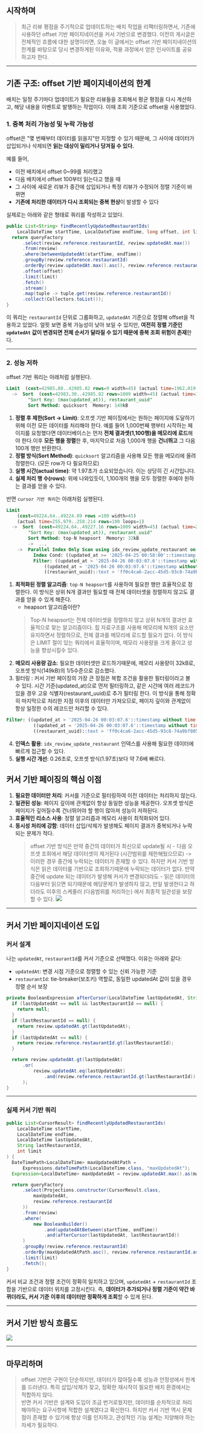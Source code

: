 ## 시작하며

> 최근 리뷰 평점을 주기적으로 업데이트하는 배치 작업을 리팩터링하면서, 기존에 사용하던 offset 기반 페이지네이션을 커서 기반으로 변경했다. 이전의 게시글은 전체적인 흐름에 대한 설명이라면, 오늘 이 글에서는 offset 기반 페이지네이션의 한계를 바탕으로 당시 변경하게된 이유와, 적용 과정에서 얻은 인사이트를 공유하고자 한다.

---

## 기존 구조: offset 기반 페이지네이션의 한계

배치는 일정 주기마다 업데이트가 필요한 리뷰들을 조회해서 평균 평점을 다시 계산하고, 해당 내용을 이벤트로 발행하는 작업이다. 이때 조회 기준으로 offset을 사용했었다.

### 1. 중복 처리 가능성 및 누락 가능성

offset은 "몇 번째부터 데이터를 읽을지"만 지정할 수 있기 때문에, 그 사이에 데이터가 삽입되거나 삭제되면 **읽는 대상이 밀리거나 당겨질 수 있다.**

예를 들어,

- 이전 배치에서 offset 0~99를 처리했고
- 다음 배치에서 offset 100부터 읽는다고 했을 때
- 그 사이에 새로운 리뷰가 중간에 삽입되거나 특정 리뷰가 수정되어 정렬 기준이 바뀌면
- **기존에 처리한 데이터가 다시 조회되는 중복 현상**이 발생할 수 있다

실제로는 아래와 같은 형태로 쿼리를 작성하고 있었다.

```java
public List<String> findRecentlyUpdatedRestaurantIds(
    LocalDateTime startTime, LocalDateTime endTime, long offset, int limit) {
  return queryFactory
      .select(review.reference.restaurantId, review.updatedAt.max())
      .from(review)
      .where(betweenUpdatedAt(startTime, endTime))
      .groupBy(review.reference.restaurantId)
      .orderBy(review.updatedAt.max().asc(), review.reference.restaurantId.asc())
      .offset(offset)
      .limit(limit)
      .fetch()
      .stream()
      .map(tuple -> tuple.get(review.reference.restaurantId))
      .collect(Collectors.toList());
}
```

이 쿼리는 `restaurantId` 단위로 그룹화하고, `updatedAt` 기준으로 정렬해 offset을 적용하고 있었다. 얼핏 보면 중복 가능성이 낮아 보일 수 있지만, **여전히 정렬 기준인 `updatedAt` 값이 변경되면 전체 순서가 달라질 수 있기 때문에 중복 조회 위험이 존재**한다.

---


### 2. 성능 저하

offset 기반 쿼리는 아래처럼 실행된다.

```sql
Limit  (cost=42985.80..42985.82 rows=9 width=45) (actual time=1962.019..1969.861 rows=100 loops=1)
  ->  Sort  (cost=42983.30..42985.82 rows=1009 width=45) (actual time=1961.953..1969.825 rows=1100 loops=1)
        "Sort Key: (max(updated_at)), restaurant_uuid"
        Sort Method: quicksort  Memory: 149kB
```
1. **정렬 후 제한(Sort -> Limit)**: 오프셋 기반 페이징에서는 원하는 페이지에 도달하기 위해 이전 모든 데이터를 처리해야 한다. 예를 들어 1,000번째 행부터 시작하는 페이지를 요청했다면 데이터베이스는 먼저 **전체 결과셋(1,100행)을 메모리에 로드**해야 한다.이후 **모든 행을 정렬**한 후,  마지막으로 처음 1,000개 행을 **건너뛰고** 그 다음 100개 행만 반환한다.
2. **정렬 방식(Sort Method)**: `quicksort` 알고리즘을 사용해 모든 행을 메모리에 올려 정렬한다. (모든 row가 다 필요하므로)
3. **실행 시간(actual time)**: 약 1.97초가 소요되었습니다. 이는 상당히 긴 시간입니다.
4. **실제 처리 행 수(rows)**: 위에 나와있듯이, 1,100개의 행을 모두 정렬한 후에야 원하는 결과를 얻을 수 있다.

반면 `cursor 기반 쿼리`는 아래처럼 실행된다.
```sql
Limit
	(cost=49224.64..49224.89 rows =100 width=45)
	(actual time=255.979..258.214 rows=100 loops=1)
  ->  Sort  (cost=49224.64..49227.16 rows=1009 width=45) (actual time=255.978..258.205 rows=100 loops=1)
        "Sort Key: (max(updated_at)), restaurant_uuid"
        Sort Method: top-N heapsort  Memory: 32kB
        ->  ...
	->  Parallel Index Only Scan using idx_review_update_restaurant on p_review
		  Index Cond: ((updated_at >= '2025-04-25 00:58:00'::timestamp without time zone) AND (updated_at <= now()))
		  Filter: ((updated_at > '2025-04-26 00:03:07.6'::timestamp without time zone) OR 
			  ((updated_at = '2025-04-26 00:03:07.6'::timestamp without time zone) AND 
			  ((restaurant_uuid)::text > 'ff0c4ca6-2acc-45d5-93c8-74a9bf805f0e'::text)))
```

1. **최적화된 정렬 알고리즘**: `top-N heapsort`를 사용하여 필요한 행만 효율적으로 정렬한다. 이 방식은 상위 N개 결과만 필요할 때 전체 데이터셋을 정렬하지 않고도 결과를 얻을 수 있게 해준다.
    -  heapsort 알고리즘이란?
   > Top-N heapsort는 전체 데이터셋을 정렬하지 않고 상위 N개의 결과만 효율적으로 찾는 알고리즘이다. 힙 자료구조를 사용해 메모리에 N개의 요소만 유지하면서 정렬하므로, 전체 결과를 메모리에 로드할 필요가 없다. 이 방식은 LIMIT 절이 있는 쿼리에서 효율적이며, 메모리 사용량을 크게 줄이고 성능을 향상시킬수 있다.
2. **메모리 사용량 감소**: 필요한 데이터셋만 로드하기때문에, 메모리 사용량이 32kB로, 오프셋 방식(149kB)의 1/5수준으로 감소했다.
3. 필터링 : 커서 기반 페이징의 가장 큰 장점은 복합 조건을 활용한 필터링이라고 볼 수 있다. 시간 기준(updated_at)으로 먼저 필터링하고, 같은 시간에 여러 레코드가 있을 경우 고유 식별자(restaurant_uuid)로 추가 필터링 한다. 이 방식을 통해 정확히 마지막으로 처리한 지점 이후의 데이터만 가져오므로, 페이지 깊이와 관계없이 항상 일정한 수의 레코드만 처리할 수 있다.

  ```sql
Filter: ((updated_at > '2025-04-26 00:03:07.6'::timestamp without time zone) OR 
            ((updated_at = '2025-04-26 00:03:07.6'::timestamp without time zone) AND 
            ((restaurant_uuid)::text > 'ff0c4ca6-2acc-45d5-93c8-74a9bf805f0e'::text)))
 ```
    
4. **인덱스 활용**: `idx_review_update_restaurant` 인덱스를 사용해 필요한 데이터에 빠르게 접근할 수 있다.
5. **실행 시간 개선**: 0.26초로, 오프셋 방식(1.97초)보다 약 7.6배 빠르다.

## 커서 기반 페이징의 핵심 이점

1. **필요한 데이터만 처리**: 커서를 기준으로 필터링하여 이전 데이터는 처리하지 않는다.
2. **일관된 성능**: 페이지 깊이에 관계없이 항상 동일한 성능을 제공한다. 오프셋 방식은 페이지가 깊어질수록 건너뛰어야 할 행이 많아져 성능이 저하된다.
3. **효율적인 리소스 사용**: 정렬 알고리즘과 메모리 사용이 최적화되어 있다.
4. **동시성 처리에 강함**: 데이터 삽입/삭제가 발생해도 페이지 결과가 중복되거나 누락되는 문제가 적다.
	>offset 기반 방식은 만약 중간의 데이터가 최신으로 update될 시 - 다음 오프셋 조회에서 해당 데이터셋이 제거된다 (시간범위를 제한해뒀으므로) 
	-> 이러한 경우 중간에 누락되는 데이터가 존재할 수 있다.
	>하지만 커서 기반 방식은 읽은 데이터를 기반으로 조회하기때문에 누락되는 데이터가 없다. 만약 중간에 update 되는 데이터가 발생해 커서가 변경되더라도 - 읽은 데이터의 다음부터 읽으면 되기때문에 해당문제가 발생하지 않고, 만일 발생한다고 하더라도 이후의 스케줄러 (다음범위를 처리하는) 에서 최종적 일관성을 보장할 수 있다.
	> ![](https://velog.velcdn.com/images/hyezuu/post/1e26504b-683d-4b85-9e4c-8c60d73e242c/image.png)
   
---

## 커서 기반 페이지네이션 도입

### 커서 설계

나는 `updatedAt`, `restaurantId`를 커서 기준으로 선택했다. 이유는 아래와 같다:

- `updatedAt`: 변경 시점 기준으로 정렬할 수 있는 신뢰 가능한 기준
- `restaurantId`: tie-breaker(보조키) 역할로, 동일한 updatedAt 값이 있을 경우 정렬 순서 보장

```java
private BooleanExpression afterCursor(LocalDateTime lastUpdatedAt, String lastRestaurantId) {
  if (lastUpdatedAt == null && lastRestaurantId == null) {
    return null;
  }
  if (lastRestaurantId == null) {
    return review.updatedAt.gt(lastUpdatedAt);
  }
  if (lastUpdatedAt == null) {
    return review.reference.restaurantId.gt(lastRestaurantId);
  }

  return review.updatedAt.gt(lastUpdatedAt)
      .or(
          review.updatedAt.eq(lastUpdatedAt)
              .and(review.reference.restaurantId.gt(lastRestaurantId))
      );
}
```

---

### 실제 커서 기반 쿼리

```java
public List<CursorResult> findRecentlyUpdatedRestaurantIds(
    LocalDateTime startTime,
    LocalDateTime endTime,
    LocalDateTime lastUpdatedAt,
    String lastRestaurantId,
    int limit
) {
  DateTimePath<LocalDateTime> maxUpdatedAtPath =
      Expressions.dateTimePath(LocalDateTime.class, "maxUpdatedAt");
  Expression<LocalDateTime> maxUpdatedAt = review.updatedAt.max().as(maxUpdatedAtPath);

  return queryFactory
      .select(Projections.constructor(CursorResult.class,
          maxUpdatedAt,
          review.reference.restaurantId
      ))
      .from(review)
      .where(
          new BooleanBuilder()
              .and(updatedAtBetween(startTime, endTime))
              .and(afterCursor(lastUpdatedAt, lastRestaurantId))
      )
      .groupBy(review.reference.restaurantId)
      .orderBy(maxUpdatedAtPath.asc(), review.reference.restaurantId.asc())
      .limit(limit)
      .fetch();
}
```

커서 비교 조건과 정렬 조건이 정확히 일치하고 있으며, `updatedAt` + `restaurantId` 조합을 기반으로 데이터 위치를 고정시킨다. 즉, **데이터가 추가되거나 정렬 기준이 약간 바뀌더라도, 커서 기준 이후의 데이터만 정확하게 조회**할 수 있게 된다.

---

## 커서 기반 방식 흐름도

![](https://velog.velcdn.com/images/hyezuu/post/2e36f021-28ad-42c9-a007-93d402292f0b/image.png)


---
## 마무리하며

>offset 기반은 구현이 단순하지만, 데이터가 많아질수록 성능과 안정성에서 한계를 드러낸다. 특히 삽입/삭제가 잦고, 정확한 재시작이 필요한 배치 환경에서는 적합하지 않다.  
반면 커서 기반은 설계와 도입이 조금 번거로웠지만, 데이터를 순차적으로 처리해야하는 요구사항에 적합한 설계였다고 확신한다.
하지만 커서 기반 역시 문제점이 존재할 수 있기에 항상 이를 인지하고, 관성적인 기능 설계는 지양해야 하는 자세가 필요하다.
